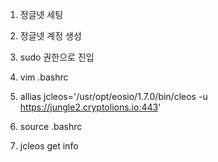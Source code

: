 1. 정글넷 세팅

2. 정글넷 계정 생성

3. sudo 권한으로 진입

4. vim .bashrc

5. allias jcleos='/usr/opt/eosio/1.7.0/bin/cleos -u https://jungle2.cryptolions.io:443'

6. source .bashrc

7. jcleos get info
